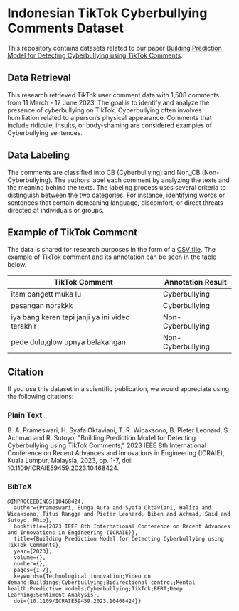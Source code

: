 # Indonesian TikTok Cyberbullying Comments Dataset

This repository contains datasets related to our paper [Building Prediction Model for Detecting Cyberbullying using TikTok Comments](https://doi.org/10.1109/ICRAIE59459.2023.10468424).

## Data Retrieval
This research retrieved TikTok user comment data with 1,508 comments from 11 March - 17 June 2023. The goal is to identify and analyze the presence of cyberbullying on TikTok. 
Cyberbullying often involves humiliation related to a person’s physical appearance. Comments that include ridicule, insults, or body-shaming are considered examples of Cyberbullying sentences.

## Data Labeling
The comments are classified into CB (Cyberbullying) and Non_CB (Non-Cyberbullying). The authors label each comment by analyzing the texts and the meaning behind the texts. 
The labeling process uses several criteria to distinguish between the two categories. 
For instance, identifying words or sentences that contain demeaning language, discomfort, or direct threats directed at individuals or groups.

## Example of TikTok Comment
The data is shared for research purposes in the form of a [CSV file](https://github.com/rhiosutoyo/Indonesian-TikTok-Cyberbullying-Comments-Dataset/blob/main/Dataset-Research.csv).
The example of TikTok comment and its annotation can be seen in the table below.

|TikTok Comment|Annotation Result|
|--|--|
|itam bangett muka lu|Cyberbullying|
|pasangan norakkk|Cyberbullying|
|iya bang keren tapi janji ya ini video terakhir|Non-Cyberbullying|
|pede dulu,glow upnya belakangan|Non-Cyberbullying|

##  Citation
If you use this dataset in a scientific publication, we would appreciate using the following citations:

### Plain Text
B. A. Prameswari, H. Syafa Oktaviani, T. R. Wicaksono, B. Pieter Leonard, S. Achmad and R. Sutoyo, "Building Prediction Model for Detecting Cyberbullying using TikTok Comments," 2023 IEEE 8th International Conference on Recent Advances and Innovations in Engineering (ICRAIE), Kuala Lumpur, Malaysia, 2023, pp. 1-7, doi: 10.1109/ICRAIE59459.2023.10468424.

### BibTeX
```
@INPROCEEDINGS{10468424,
  author={Prameswari, Bunga Aura and Syafa Oktaviani, Haliza and Wicaksono, Titus Rangga and Pieter Leonard, Biben and Achmad, Said and Sutoyo, Rhio},
  booktitle={2023 IEEE 8th International Conference on Recent Advances and Innovations in Engineering (ICRAIE)}, 
  title={Building Prediction Model for Detecting Cyberbullying using TikTok Comments}, 
  year={2023},
  volume={},
  number={},
  pages={1-7},
  keywords={Technological innovation;Video on demand;Buildings;Cyberbullying;Bidirectional control;Mental health;Predictive models;Cyberbullying;TikTok;BERT;Deep Learning;Sentiment Analysis},
  doi={10.1109/ICRAIE59459.2023.10468424}}
```
